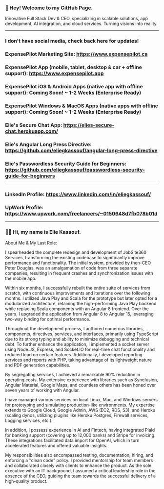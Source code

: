 ### 👋 Hey! Welcome to my GitHub Page.

Innovative Full Stack Dev & CEO, specializing in scalable solutions, app development, AI integration, and cloud services. Turning visions into reality.

----------------------------
### I don't have social media, check back here for updates!
### ExpensePilot Marketing Site: https://www.expensepilot.ca
### ExpensePilot App (mobile, tablet, desktop & car + offline support): https://www.expensepilot.app
### ExpensePilot iOS & Android Apps (native app with offline support): Coming Soon! ~ 1-2 Weeks (Enterprise Ready)
### ExpensePilot Windows & MacOS Apps (native apps with offline support): Coming Soon! ~ 1-2 Weeks (Enterprise Ready)
### Elie's Secure Chat App: https://elies-secure-chat.herokuapp.com/
### Elie's Angular Long Press Directive: https://github.com/eliegkassouf/angular-long-press-directive
### Elie's Passwordless Security Guide for Beginners: https://github.com/eliegkassouf/passwordless-security-guide-for-beginners
----------------------------
### LinkedIn Profile: https://www.linkedin.com/in/eliegkassouf/
### UpWork Profile: https://www.upwork.com/freelancers/~0150648d7fb078b01d
----------------------------

### 🙋‍♂️ Hi, my name is Elie Kassouf.

About Me & My Last Role:

I spearheaded the complete redesign and development of JobSite360 Services, transforming the existing codebase to significantly improve performance and functionality. The initial system, provided by then-CEO Peter Douglas, was an amalgamation of code from three separate companies, resulting in frequent crashes and synchronization issues with the mobile app.

Within six months, I successfully rebuilt the entire suite of services from scratch, with continuous improvements and iterations over the following months. I utilized Java Play and Scala for the prototype but later opted for a modularized architecture, retaining the high-performing Java Play backend while replacing Scala components with an Angular 8 frontend. Over the years, I upgraded the application from Angular 8 to Angular 15, leveraging two-way binding for optimal performance.

Throughout the development process, I authored numerous libraries, components, directives, services, and interfaces, primarily using TypeScript due to its strong typing and ability to minimize debugging and technical debt. To further enhance the application, I implemented a socket server using Node.JS, Express, and Socket.IO for real-time chat functionality and reduced load on certain features. Additionally, I developed reporting services and reports with PHP, taking advantage of its lightweight nature and PDF generation capabilities.

By segregating services, I achieved a remarkable 90% reduction in operating costs. My extensive experience with libraries such as Syncfusion, Angular Material, Google Maps, and countless others has been honed over seven years of working with Angular.

I have managed various services on local Linux, Mac, and Windows servers for prototyping and simulating production-like environments. My expertise extends to Google Cloud, Google Admin, AWS (EC2, RDS, S3), and Heroku (scaling dynos, utilizing plugins like Heroku Postgres, Firewall services, Logging services, etc.).

In addition, I possess experience in AI and Fintech, having integrated Plaid for banking support (covering up to 12,000 banks) and Stripe for invoicing. These integrations facilitated data import for OpenAI, which in turn accelerated features and offered valuable insights.

My responsibilities also encompassed testing, documentation, hiring, and enforcing a "clean code" policy. I provided mentorship for team members and collaborated closely with clients to enhance the product. As the sole executive with an IT background, I assumed a critical leadership role in the absence of the CEO, guiding the team towards the successful delivery of a high-quality product.
